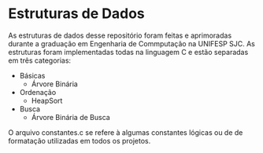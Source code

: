 # Estruturas de Dados
As estruturas de dados desse repositório foram feitas e aprimoradas durante a graduação em Engenharia de Commputação na UNIFESP SJC. As estruturas foram implementadas todas na linguagem C e estão separadas em três categorias:

+ Básicas
  - Árvore Binária
+ Ordenação
  - HeapSort
+ Busca
  - Árvore Binária de Busca

O arquivo constantes.c se refere à algumas constantes lógicas ou de de formatação utilizadas em todos os projetos.
